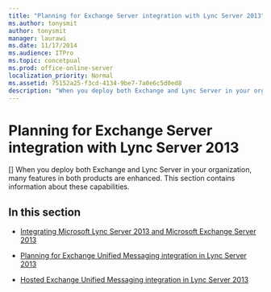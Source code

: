 ```yaml
---
title: "Planning for Exchange Server integration with Lync Server 2013"
ms.author: tonysmit
author: tonysmit
manager: laurawi
ms.date: 11/17/2014
ms.audience: ITPro
ms.topic: concetpual
ms.prod: office-online-server
localization_priority: Normal
ms.assetid: 75152a25-f3cd-4134-9be7-7a0e6c5d0ed8
description: "When you deploy both Exchange and Lync Server in your organization, many features in both products are enhanced. This section contains information about these capabilities."
---
```


# Planning for Exchange Server integration with Lync Server 2013
[]
When you deploy both Exchange and Lync Server in your organization, many features in both products are enhanced. This section contains information about these capabilities.
  
## In this section

- [Integrating Microsoft Lync Server 2013 and Microsoft Exchange Server 2013](integrating-lync-server-2013-and-exchange-server-2013.md)
    
- [Planning for Exchange Unified Messaging integration in Lync Server 2013](planning-for-exchange-unified-messaging-integration.md)
    
- [Hosted Exchange Unified Messaging integration in Lync Server 2013](hosted-exchange-unified-messaging-integration.md)
    

